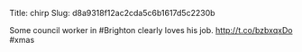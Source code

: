 Title: chirp
Slug: d8a9318f12ac2cda5c6b1617d5c2230b

Some council worker in #Brighton clearly loves his job. <a href="http://t.co/bzbxqxDo">http://t.co/bzbxqxDo</a> #xmas
